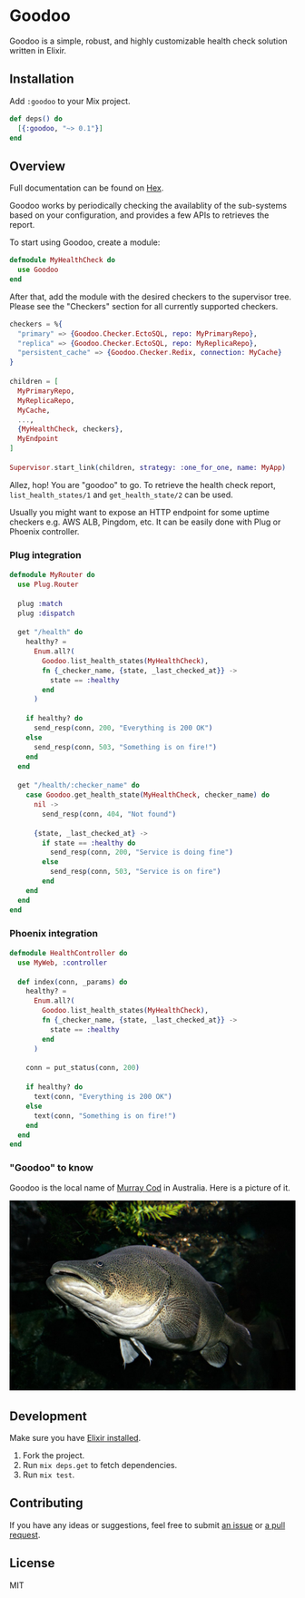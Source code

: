 # Goodoo

Goodoo is a simple, robust, and highly customizable health check solution written in Elixir.

## Installation

Add `:goodoo` to your Mix project.

```elixir
def deps() do
  [{:goodoo, "~> 0.1"}]
end
```

## Overview

Full documentation can be found on [Hex][hex-doc].

Goodoo works by periodically checking the availablity of the sub-systems based
on your configuration, and provides a few APIs to retrieves the report.

To start using Goodoo, create a module:

```elixir
defmodule MyHealthCheck do
  use Goodoo
end
```

After that, add the module with the desired checkers to the supervisor tree.
Please see the "Checkers" section for all currently supported checkers.

```elixir
checkers = %{
  "primary" => {Goodoo.Checker.EctoSQL, repo: MyPrimaryRepo},
  "replica" => {Goodoo.Checker.EctoSQL, repo: MyReplicaRepo},
  "persistent_cache" => {Goodoo.Checker.Redix, connection: MyCache}
}

children = [
  MyPrimaryRepo,
  MyReplicaRepo,
  MyCache,
  ...,
  {MyHealthCheck, checkers},
  MyEndpoint
]

Supervisor.start_link(children, strategy: :one_for_one, name: MyApp)
```

Allez, hop! You are "goodoo" to go. To retrieve the health check report,
`list_health_states/1` and `get_health_state/2` can be used.

Usually you might want to expose an HTTP endpoint for some uptime checkers e.g.
AWS ALB, Pingdom, etc. It can be easily done with Plug or Phoenix controller.

### Plug integration

```elixir
defmodule MyRouter do
  use Plug.Router

  plug :match
  plug :dispatch

  get "/health" do
    healthy? =
      Enum.all?(
        Goodoo.list_health_states(MyHealthCheck),
        fn {_checker_name, {state, _last_checked_at}} ->
          state == :healthy
        end
      )

    if healthy? do
      send_resp(conn, 200, "Everything is 200 OK")
    else
      send_resp(conn, 503, "Something is on fire!")
    end
  end

  get "/health/:checker_name" do
    case Goodoo.get_health_state(MyHealthCheck, checker_name) do
      nil ->
        send_resp(conn, 404, "Not found")

      {state, _last_checked_at} ->
        if state == :healthy do
          send_resp(conn, 200, "Service is doing fine")
        else
          send_resp(conn, 503, "Service is on fire")
        end
    end
  end
end
```

### Phoenix integration

```elixir
defmodule HealthController do
  use MyWeb, :controller

  def index(conn, _params) do
    healthy? =
      Enum.all?(
        Goodoo.list_health_states(MyHealthCheck),
        fn {_checker_name, {state, _last_checked_at}} ->
          state == :healthy
        end
      )

    conn = put_status(conn, 200)

    if healthy? do
      text(conn, "Everything is 200 OK")
    else
      text(conn, "Something is on fire!")
    end
  end
end
```

### "Goodoo" to know

Goodoo is the local name of [Murray Cod][murray-cod] in Australia. Here is a picture of it.

![goodoo](./goodoo.jpg)

## Development

Make sure you have [Elixir installed][elixir-installation-guide].

1. Fork the project.
2. Run `mix deps.get` to fetch dependencies.
3. Run `mix test`.

## Contributing

If you have any ideas or suggestions, feel free to submit [an
issue][goodoo-issue] or [a pull request][goodoo-pr].

## License

MIT


[elixir-installation-guide]: https://elixir-lang.org/install.html
[hex-doc]: https://hexdocs.pm/goodoo
[goodoo-issue]: https://github.com/fishbrain/goodoo/issues
[goodoo-pr]: https://github.com/fishbrain/goodoo/pulls
[murray-cod]: https://en.wikipedia.org/wiki/Murray_cod
